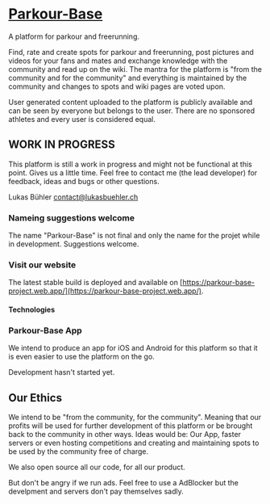 # [Parkour-Base](https://parkour-base-project.web.app/)

A platform for parkour and freerunning.

Find, rate and create spots for parkour and freerunning, post pictures and videos for your fans and mates and exchange knowledge with the community and read up on the wiki. The mantra for the platform is "from the community and for the community" and everything is maintained by the community and changes to spots and wiki pages are voted upon.

User generated content uploaded to the platform is publicly available and can be seen by everyone but belongs to the user. There are no sponsored athletes and every user is considered equal.

## WORK IN PROGRESS 

This platform is still a work in progress and might not be functional at this point. Gives us a little time. Feel free to contact me (the lead developer) for feedback, ideas and bugs or other questions.

Lukas Bühler [contact@lukasbuehler.ch](mailto:contact.lukasbuehler.ch)

### Nameing suggestions welcome

The name "Parkour-Base" is not final and only the name for the projet while in development. Suggestions welcome.

### Visit our website

The latest stable build is deployed and available on [https://parkour-base-project.web.app/](https://parkour-base-project.web.app/).

#### Technologies

### Parkour-Base App

We intend to produce an app for iOS and Android for this platform so that it is even easier to use the platform on the go.

Development hasn't started yet.

## Our Ethics

We intend to be "from the community, for the community". Meaning that our profits will be used for further development of this platform or be brought back to the community in other ways. Ideas would be: Our App, faster servers or even hosting competitions and creating and maintaining spots to be used by the community free of charge.

We also open source all our code, for all our product.

But don't be angry if we run ads. Feel free to use a AdBlocker but the develpment and servers don't pay themselves sadly.

